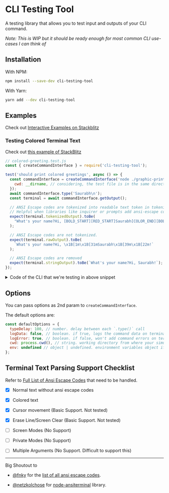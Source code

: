 # CLI Testing Tool

A testing library that allows you to test input and outputs of your CLI command.

*Note: This is WIP but it should be ready enough for most common CLI use-cases I can think of*

## Installation

With NPM:
```sh
npm install --save-dev cli-testing-tool 
```

With Yarn:
```sh
yarn add --dev cli-testing-tool
```

## Examples

Check out [Interactive Examples on Stackblitz](https://stackblitz.com/edit/node-kfod5b?file=examples%2Fprompts%2Fprompts.test.js)

### Testing Colored Terminal Text

Check out [this example of StackBlitz](https://stackblitz.com/edit/node-kfod5b?file=examples%2Fgraphic-hello-world%2Fgraphic-hello-world.test.js)

```js
// colored-greeting.test.js
const { createCommandInterface } = require('cli-testing-tool');

test('should print colored greetings', async () => {
  const commandInterface = createCommandInterface('node ./graphic-print.js', {
    cwd: __dirname, // considering, the test file is in the same directory as the cli file
  });
  await commandInterface.type('Saurabh\n');
  const terminal = await commandInterface.getOutput();

  // ANSI Escape codes are tokenized into readable text token in tokenizedOutput
  // Helpful when libraries like inquirer or prompts add ansi-escape codes.
  expect(terminal.tokenizedOutput).toBe(
    "What's your name?Hi, [BOLD_START][RED_START]Saurabh[COLOR_END][BOLD_END]!"
  );

  // ANSI Escape codes are not tokenized.
  expect(terminal.rawOutput).toBe(
    `What's your name?Hi, \x1B[1m\x1B[31mSaurabh\x1B[39m\x1B[22m!`
  );

  // ANSI Escape codes are removed
  expect(terminal.stringOutput).toBe(`What's your name?Hi, Saurabh!`);
});

```

<details>
<summary>Code of the CLI that we're testing in above snippet</summary>

```js
// colored-greeting.js
const readline = require('readline').createInterface({
  input: process.stdin,
  output: process.stdout
});

const bold = (str) => `\x1b[1m${str}\x1b[22m`;
const red = (str) => `\x1b[31m${str}\x1b[39m`;

readline.question(`What's your name?`, (name) => {
  console.log(`Hi, ${bold(red('Saurabh'))}!`);
  readline.close();
});

```

</details>



## Options

You can pass options as 2nd param to `createCommandInterface`.

The default options are:
```js
const defaultOptions = {
  typeDelay: 100, // number. delay between each `.type()` call
  logData: false, // boolean. if true, logs the command data on terminal
  logError: true, // boolean. if false, won't add command errors on terminal
  cwd: process.cwd(), // string. working directory from where your simulated command is executed
  env: undefined // object | undefined. environment variables object if there are any
};
```


## Terminal Text Parsing Support Checklist
Refer to [Full List of Ansi Escape Codes](https://gist.github.com/fnky/458719343aabd01cfb17a3a4f7296797) that need to be handled.
- [x] Normal text without ansi escape codes
- [x] Colored text
- [x] Cursor movement (Basic Support. Not tested)
- [x] Erase Line/Screen Clear (Basic Support. Not tested)
- [ ] Screen Modes (No Support)
- [ ] Private Modes (No Support)
- [ ] Multiple Arguments (No Support. Difficult to support this)



----

Big Shoutout to 
- [@fnky](https://github.com/fnky) for the [list of all ansi escape codes](https://gist.github.com/fnky/458719343aabd01cfb17a3a4f7296797).

- [@netzkolchose](https://github.com/netzkolchose) for [node-ansiterminal](https://github.com/netzkolchose/node-ansiterminal) library.
